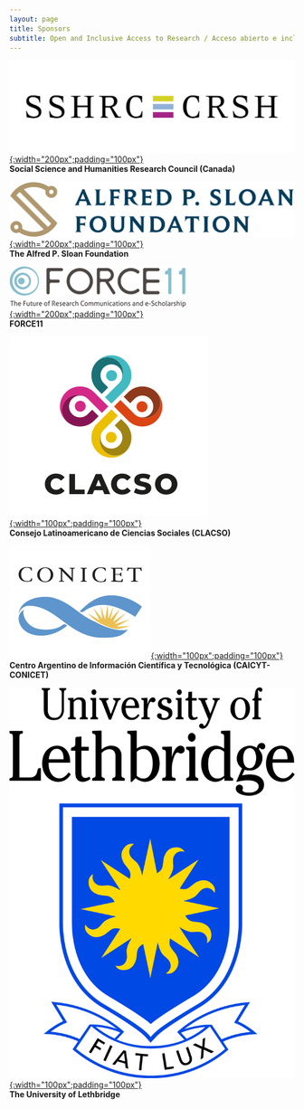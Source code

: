 ```yaml
---
layout: page
title: Sponsors
subtitle: Open and Inclusive Access to Research / Acceso abierto e inclusivo a la investigación
---
```



[![SSHRC](assets/img/sshrc.jpeg){:width="200px";padding="100px"}](https://www.sshrc-crsh.gc.ca/)  
**Social Science and Humanities Research Council (Canada)**

[![Sloan](assets/img/sloanLogo.png){:width="200px";padding="100px"}](https://sloan.org/)  
**The Alfred P. Sloan Foundation**

[![F11](assets/img/force11-website-logo.png){:width="200px";padding="100px"}](https://force11.org)  
**FORCE11**

[![CLASCO](assets/img/Logo-Clacso-2019-transparent.png){:width="100px";padding="100px"}](https://www.clacso.org)  
**Consejo Latinoamericano de Ciencias Sociales (CLACSO)**

[![CONICET](assets/img/conicet-logo.png){:width="100px";padding="100px"}](https://www.conicet.gov.ar/caicyt/)  
**Centro Argentino de Información Científica y Tecnológica (CAICYT-CONICET)**

[![uleth](assets/img/4colTransparent.png){:width="100px";padding="100px"}](http://uleth.ca)  
**The University of Lethbridge**